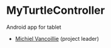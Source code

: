 MyTurtleController
==================

Android app for tablet

* [Michiel Vancoillie](http://twitter.com/ntynmichiel) (project leader)
